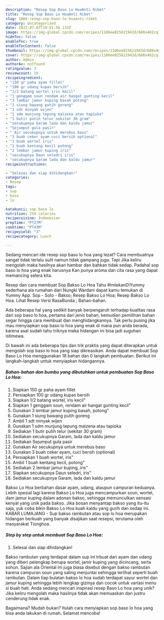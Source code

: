 ```yaml
---
description: "Resep Sop Baso Lo HoaAnti Ribet"
title: "Resep Sop Baso Lo HoaAnti Ribet"
slug: 1066-resep-sop-baso-lo-hoaanti-ribet
category: Uncategorized
date: 2022-07-07T19:51:56.133Z
image: https://img-global.cpcdn.com/recipes/1106ee825621943d/680x482cq70/sop-baso-lo-hoa-foto-resep-utama.jpg
hideToc: false
enableToc: true
enableTocContent: false
thumbnail: https://img-global.cpcdn.com/recipes/1106ee825621943d/680x482cq70/sop-baso-lo-hoa-foto-resep-utama.jpg
cover: https://img-global.cpcdn.com/recipes/1106ee825621943d/680x482cq70/sop-baso-lo-hoa-foto-resep-utama.jpg
author: Admin
authorAv: notfound
ratingvalue: 3
reviewcount: 19
recipeingredient:
- "150 gr paha ayam fillet"
- "100 gr udang kupas bersih"
- "1/2 batang wortel iris kecil"
- "1 genggam soun rendam air hangat gunting kecil"
- "3 lembar jamur kuping basah potong"
- "1 siung bawang putih goreng"
- "1 sdt minyak wijen"
- "1 sdm munjung tepung maizena atau tapioka"
- "1 butir putih telur sekitar 30 gram"
- "secukupnya Garam lada dan kaldu jamur"
- "Sejumput gula pasir"
- " Air secukupnya untuk merebus baso"
- "3 buah ceker ayam cuci bersih optional"
- "1 buah wortel iris"
- "1 buah kentang kecil potong"
- "2 lembar jamur kuping iris"
- "secukupnya Daun seledri iris"
- "secukupnya Garam lada dan kaldu jamur"
recipeinstructions:

- "Selesai dan siap dihidangkan!"
categories:
- Resep
tags:
- sop
- baso
- lo

katakunci: sop baso lo 
nutrition: 254 calories
recipecuisine: Indonesian
preptime: "PT27M"
cooktime: "PT43M"
recipeyield: "3"
recipecategory: Lunch

---
```



Sedang mencari ide resep sop baso lo hoa yang lezat? Cara membuatnya sangat tidak terlalu sulit namun tidak gampang juga. Tapi Jika keliru mengolah maka hasilnya akan hambar dan bahkan tidak sedap. Padahal sop baso lo hoa yang enak harusnya Kan punya aroma dan cita rasa yang dapat memancing selera kita.


Resep dan cara membuat Sop Bakso Lo Hoa Tahu #ImlekanDiYummy sederhana ala rumahan dari Nungki Wardani dapat kamu temukan di Yummy App. Sop - Soto - Bakso; Resep Bakso Lo Hoa; Resep Bakso Lo Hoa. Lihat Resep Versi RasaBunda ; Bahan-bahan.

Ada beberapa hal yang sedikit banyak berpengaruh terhadap kualitas rasa dari sop baso lo hoa, pertama dari jenis bahan, kemudian pemilihan bahan segar hingga cara membuat dan menghidangkannya. Tak perlu pusing jika mau menyiapkan sop baso lo hoa yang enak di mana pun anda berada, karena asal sudah tahu triknya maka hidangan ini bisa jadi suguhan istimewa.


Di bawah ini ada beberapa tips dan trik praktis yang dapat diterapkan untuk mengolah sop baso lo hoa yang siap dikreasikan. Anda dapat membuat Sop Baso Lo Hoa menggunakan 18 bahan dan 0 langkah pembuatan. Berikut ini langkah-langkah untuk menyiapkan hidangannya.

<!--inarticleads1-->

##### Bahan-bahan dan bumbu yang dibutuhkan untuk pembuatan Sop Baso Lo Hoa:

1. Siapkan 150 gr paha ayam fillet
1. Persiapkan 100 gr udang kupas bersih
1. Siapkan 1/2 batang wortel, iris kecil&#34;
1. Siapkan 1 genggam soun, rendam air hangat gunting kecil&#34;
1. Gunakan 3 lembar jamur kuping basah, potong&#34;
1. Gunakan 1 siung bawang putih goreng
1. Ambil 1 sdt minyak wijen
1. Gunakan 1 sdm munjung tepung maizena atau tapioka
1. Sediakan 1 butir putih telur (sekitar 30 gram)
1. Sediakan secukupnya Garam, lada dan kaldu jamur
1. Sediakan Sejumput gula pasir
1. Gunakan  Air secukupnya untuk merebus baso
1. Gunakan 3 buah ceker ayam, cuci bersih (optional)
1. Persiapkan 1 buah wortel, iris&#34;
1. Ambil 1 buah kentang kecil, potong&#34;
1. Sediakan 2 lembar jamur kuping, iris&#34;
1. Siapkan secukupnya Daun seledri, iris&#34;
1. Sediakan secukupnya Garam, lada dan kaldu jamur


Bakso Lo Hoa berbahan dasar ayam, udang, ataupun campuran keduanya. Lebih spesial lagi karena Bakso Lo Hoa juga mencampurkan soun, wortel, dam jamur kuping dalam adonan bakso, sehingga memunculkan sensasi kenyal yang unik pada bakso. Jika bosan menyantap bakso yang itu-itu saja, yuk coba bikin Bakso Lo Hoa kuah kaldu yang gurih dan sedap ini. KABAR LUMAJANG - Sup bakso rambutan atau sop lo hoa merupakan hidangan berkuah yang banyak disajikan saat resepsi, terutama oleh masyarakat Tionghoa. 

<!--inarticleads2-->

##### Step by step untuk membuat Sop Baso Lo Hoa:


1. Selesai dan siap dihidangkan!

Bakso rambutan yang terdapat dalam sup ini trbuat dari ayam dan udang yang diberi pelengkap berupa wortel, jamir kuping yang dicincang, serta sohun. Sajian ala Oriental ini juga biasa disebut dengan bakso rambutan karena campuran soun yang saling menjuntai sehingga terlihat seperti buah rambutan. Dalam tiap bulatan bakso lo hoa sudah terdapat sayur wortel dan jamur kuping sehingga lebih lengkap gizinya dan cocok untuk variasi menu si buah hati. Anda sedang mencari inspirasi resep Baso Lo hoa yang unik? Jika keliru mengolah maka hasilnya tidak akan memuaskan dan justru cenderung tidak enak. 

Bagaimana? Mudah bukan? Itulah cara menyiapkan sop baso lo hoa yang bisa anda lakukan di rumah. Selamat mencoba!
